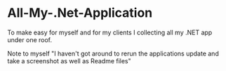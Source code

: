 # All-My-.Net-Application
To make easy for myself and for my clients I collecting all my .NET app under one roof.

Note to myself "I haven't got around to rerun the applications update and take a screenshot as well as Readme files"
